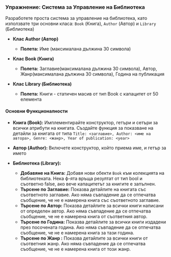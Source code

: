 ### Упражнение: Система за Управление на Библиотека

Разработете проста система за управление на библиотека, като използвате три основни класа: `Book` (Книга), `Author` (Автор) и `Library` (Библиотека)

- **Клас Author (Автор)**
  - **Полета:** Име (максималана дължина 30 символа)

- **Клас Book (Книга)**
  - **Полета:** Заглавие(максималана дължина 30 символа), Автор, Жанр(максималана дължина 30 символа), Година на публикация

- **Клас Library (Библиотека)**
  - **Полета:** Книги - статичен масив от тип Book с капацитет от 50 елемента

#### Основни Функционалности

- **Книга (Book):** Имплементирайте конструктор, гетъри и сетъри за всички атрибути на книгата. Създайте функция за показване на детайли за книгата от типа `Title: <заглавие>, Author: <име на автора>, Genre: <жанр>, Year of publication: <year>`  

- **Автор (Author):** Включете конструктор, който приема име, и гетър за името

- **Библиотека (Library):** 
  - **Добавяне на Книга:** Добавя нови обекти `Book` към колекцията на библиотеката. Нека ф-ята връща резултат от тип bool и съответно false, ако вече капацитетът за книгите е запълнен.
  - **Търсене по Заглавие:** Показва детайлите на книгата със съответното заглавие. Ако няма съвпадение да се отпечатва съобщение, че не е намерена книга със съответното заглавие.
  - **Търсене по Автор:** Показва детайлите за всички книги написани от определен автор. Ако няма съвпадение да се отпечатва съобщение, че не е намерена книга от съответния автор.
  - **Търсене по Година:** Показва детайлите за всички книги издадени през посочената година. Ако няма съвпадение да се отпечатва съобщение, че не е намерена книга за тази година.
  - **Търсене по Жанр :** Показва детайлите за всички книги от съответния жанр. Ако няма съвпадение да се отпечатва съобщение, че не е намерена книга от този жанр.
